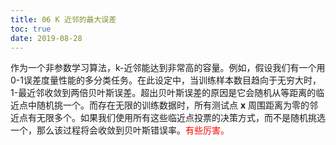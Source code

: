```yaml
---
title: 06 K 近邻的最大误差
toc: true
date: 2019-08-28
---
```

作为一个非参数学习算法，k-近邻能达到非常高的容量。例如，假设我们有一个用 0-1误差度量性能的多分类任务。在此设定中，当训练样本数目趋向于无穷大时，1-最近邻收敛到两倍贝叶斯误差。超出贝叶斯误差的原因是它会随机从等距离的临近点中随机挑一个。而存在无限的训练数据时，所有测试点 $\boldsymbol{x}$ 周围距离为零的邻近点有无限多个。如果我们使用所有这些临近点投票的决策方式，而不是随机挑选一个，那么该过程将会收敛到贝叶斯错误率。<span style="color:red;">有些厉害。</span>
